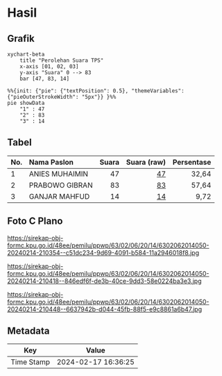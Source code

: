 # Hasil

## Grafik

```mermaid
xychart-beta
    title "Perolehan Suara TPS"
    x-axis [01, 02, 03]
    y-axis "Suara" 0 --> 83
    bar [47, 83, 14]
```

```mermaid
%%{init: {"pie": {"textPosition": 0.5}, "themeVariables": {"pieOuterStrokeWidth": "5px"}} }%%
pie showData
    "1" : 47
    "2" : 83
    "3" : 14
```

## Tabel

| No. | Nama Paslon    | Suara | Suara (raw) | Persentase |
|:--- |:-------------- | -----:| -----------:| ----------:|
| 1   | ANIES MUHAIMIN | 47    | [47][p-1]   | 32,64      |
| 2   | PRABOWO GIBRAN | 83    | [83][p-2]   | 57,64      |
| 3   | GANJAR MAHFUD  | 14    | [14][p-3]   | 9,72       |


[p-1]: https://github.com/gigit-pemilu/pemilu-2024-63-kalimantan-selatan/blob/main/pilpres/hitung-suara/sub/63-kalimantan-selatan/sub/02-kotabaru/sub/06-pulaulaut-utara/sub/2014-semayap/sub/050-tps/sub/paslon-1.txt
[p-2]: https://github.com/gigit-pemilu/pemilu-2024-63-kalimantan-selatan/blob/main/pilpres/hitung-suara/sub/63-kalimantan-selatan/sub/02-kotabaru/sub/06-pulaulaut-utara/sub/2014-semayap/sub/050-tps/sub/paslon-2.txt
[p-3]: https://github.com/gigit-pemilu/pemilu-2024-63-kalimantan-selatan/blob/main/pilpres/hitung-suara/sub/63-kalimantan-selatan/sub/02-kotabaru/sub/06-pulaulaut-utara/sub/2014-semayap/sub/050-tps/sub/paslon-3.txt

## Foto C Plano

https://sirekap-obj-formc.kpu.go.id/48ee/pemilu/ppwp/63/02/06/20/14/6302062014050-20240214-210354--c51dc234-9d69-4091-b584-11a2946018f8.jpg

https://sirekap-obj-formc.kpu.go.id/48ee/pemilu/ppwp/63/02/06/20/14/6302062014050-20240214-210418--846edf6f-de3b-40ce-9dd3-58e0224ba3e3.jpg

https://sirekap-obj-formc.kpu.go.id/48ee/pemilu/ppwp/63/02/06/20/14/6302062014050-20240214-210448--6637942b-d044-45fb-88f5-e9c8861a6b47.jpg


## Metadata

| Key        | Value               |
| ---------- | ------------------- |
| Time Stamp | 2024-02-17 16:36:25 |



